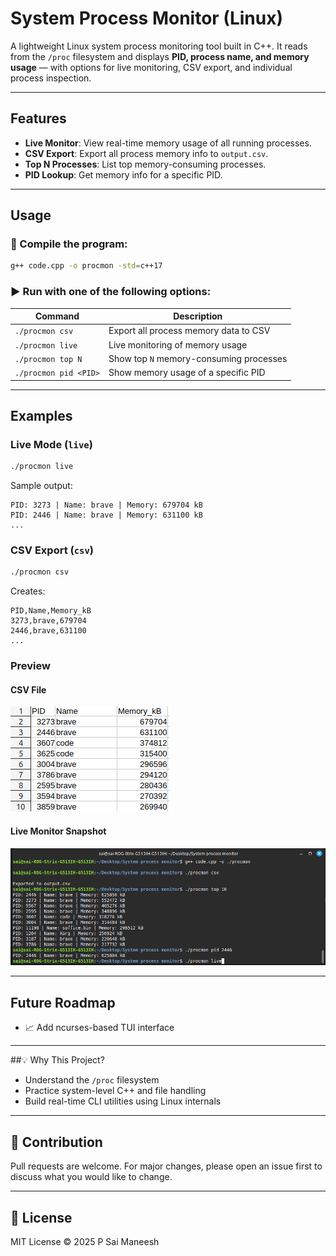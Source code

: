#  System Process Monitor (Linux)

A lightweight Linux system process monitoring tool built in C++. It reads from the `/proc` filesystem and displays **PID, process name, and memory usage** — with options for live monitoring, CSV export, and individual process inspection.

---

##  Features

-  **Live Monitor**: View real-time memory usage of all running processes.
-  **CSV Export**: Export all process memory info to `output.csv`.
-  **Top N Processes**: List top memory-consuming processes.
-  **PID Lookup**: Get memory info for a specific PID.

---

##  Usage

### 🔧 Compile the program:
```bash
g++ code.cpp -o procmon -std=c++17
```

### ▶ Run with one of the following options:

| Command                 | Description                             |
| -----------------------|------------------------------------------|
| `./procmon csv`       | Export all process memory data to CSV   |
| `./procmon live`      | Live monitoring of memory usage         |
| `./procmon top N`       | Show top `N` memory-consuming processes |
| `./procmon pid <PID>`   | Show memory usage of a specific PID     |

---

##  Examples

###  Live Mode (`live`)
```bash
./procmon live
```
Sample output:
```
PID: 3273 | Name: brave | Memory: 679704 kB
PID: 2446 | Name: brave | Memory: 631100 kB
...
```

###  CSV Export (`csv`)
```bash
./procmon csv
```
Creates:
```
PID,Name,Memory_kB
3273,brave,679704
2446,brave,631100
...
```

###  Preview

#### CSV File
![CSV file Preview](images/csv.png)

#### Live Monitor Snapshot
![System Process Monitor Preview](images/SysProMon.png)

---

##  Future Roadmap

- 📈 Add ncurses-based TUI interface

---

##💡 Why This Project?

- Understand the `/proc` filesystem
- Practice system-level C++ and file handling
- Build real-time CLI utilities using Linux internals

---

## 🤝 Contribution

Pull requests are welcome. For major changes, please open an issue first to discuss what you would like to change.

---

## 📜 License

MIT License © 2025 P Sai Maneesh
